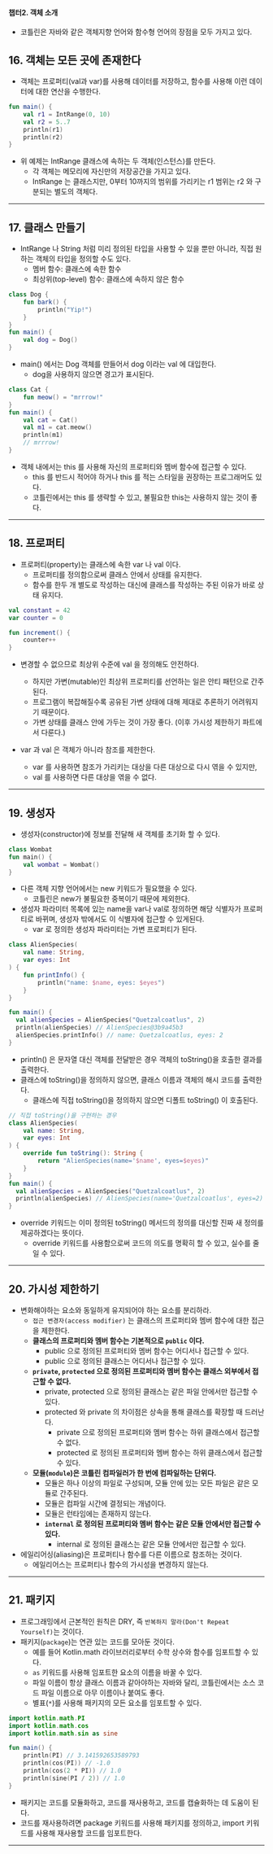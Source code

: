 #### 챕터2. 객체 소개
- 코틀린은 자바와 같은 객체지향 언어와 함수형 언어의 장점을 모두 가지고 있다.


## 16. 객체는 모든 곳에 존재한다
- 객체는 프로퍼티(val과 var)를 사용해 데이터를 저장하고, 함수를 사용해 이런 데이터에 대한 연산을 수행한다.
```kotlin
fun main() {
    val r1 = IntRange(0, 10)
    val r2 = 5..7
    println(r1)
    println(r2)
}
```
- 위 예제는 IntRange 클래스에 속하는 두 객체(인스턴스)를 만든다.
  - 각 객체는 메모리에 자신만의 저장공간을 가지고 있다.
  - IntRange 는 클래스지만, 0부터 10까지의 범위를 가리키는 r1 범위는 r2 와 구분되는 별도의 객체다. 


***


## 17. 클래스 만들기
- IntRange 나 String 처럼 미리 정의된 타입을 사용할 수 있을 뿐만 아니라, 직접 원하는 객체의 타입을 정의할 수도 있다.
  - 멤버 함수: 클래스에 속한 함수
  - 최상위(top-level) 함수: 클래스에 속하지 않은 함수
```kotlin
class Dog {
    fun bark() {
        println("Yip!")
    }
}
fun main() {
    val dog = Dog()
}
```
- main() 에서는 Dog 객체를 만들어서 dog 이라는 val 에 대입한다.
  - dog을 사용하지 않으면 경고가 표시된다.
```kotlin
class Cat {
    fun meow() = "mrrrow!"
}
fun main() {
    val cat = Cat()
    val m1 = cat.meow()
    println(m1)
    // mrrrow!
}
```
- 객체 내에서는 this 를 사용해 자신의 프로퍼티와 멤버 함수에 접근할 수 있다.
  - this 를 반드시 적어야 하거나 this 를 적는 스타일을 권장하는 프로그래머도 있다.
  - 코틀린에서는 this 를 생략할 수 있고, 불필요한 this는 사용하지 않는 것이 좋다.


***


## 18. 프로퍼티
- 프로퍼티(property)는 클래스에 속한 var 나 val 이다.
  - 프로퍼티를 정의함으로써 클래스 안에서 상태를 유지한다.
  - 함수를 한두 개 별도로 작성하는 대신에 클래스를 작성하는 주된 이유가 바로 상태 유지다.
```kotlin
val constant = 42
var counter = 0

fun increment() {
    counter++
}
```
- 변경할 수 없으므로 최상위 수준에 val 을 정의해도 안전하다.
  - 하지만 가변(mutable)인 최상위 프로퍼티를 선언하는 일은 안티 패턴으로 간주된다.
  - 프로그램이 복잡해질수록 공유된 가변 상태에 대해 제대로 추론하기 어려워지기 때문이다.
  - 가변 상태를 클래스 안에 가두는 것이 가장 좋다. (이후 가시성 제한하기 파트에서 다룬다.)

- var 과 val 은 객체가 아니라 참조를 제한한다.
  - var 를 사용하면 참조가 가리키는 대상을 다른 대상으로 다시 엮을 수 있지만,
  - val 를 사용하면 다른 대상을 엮을 수 없다.
***


## 19. 생성자
- 생성자(constructor)에 정보를 전달해 새 객체를 초기화 할 수 있다.
```kotlin
class Wombat
fun main() {
    val wombat = Wombat()
}
```
- 다른 객체 지향 언어에서는 new 키워드가 필요했을 수 있다.
  - 코틀린은 new가 불필요한 중복이기 때문에 제외한다.
- 생성자 파라미터 목록에 있는 name을 var나 val로 정의하면 해당 식별자가 프로퍼티로 바뀌며, 생성자 밖에서도 이 식별자에 접근할 수 있게된다.
  - var 로 정의한 생성자 파라미터는 가변 프로퍼티가 된다.
```kotlin
class AlienSpecies(
    val name: String,
    var eyes: Int
) {
    fun printInfo() {
        println("name: $name, eyes: $eyes")
    }
}

fun main() {
  val alienSpecies = AlienSpecies("Quetzalcoatlus", 2)
  println(alienSpecies) // AlienSpecies@3b9a45b3
  alienSpecies.printInfo() // name: Quetzalcoatlus, eyes: 2
}
```
- println() 은 문자열 대신 객체를 전달받은 경우 객체의 toString()을 호출한 결과를 출력한다.
- 클래스에 toString()을 정의하지 않으면, 클래스 이름과 객체의 해시 코드를 출력한다.
  - 클래스에 직접 toString()을 정의하지 않으면 디폴트 toString() 이 호출된다.
```kotlin
// 직접 toString()을 구현하는 경우
class AlienSpecies(
    val name: String,
    var eyes: Int
) {
    override fun toString(): String {
        return "AlienSpecies(name='$name', eyes=$eyes)"
    }
}
fun main() {
  val alienSpecies = AlienSpecies("Quetzalcoatlus", 2)
  println(alienSpecies) // AlienSpecies(name='Quetzalcoatlus', eyes=2)
}
```
- override 키워드는 이미 정의된 toString() 메서드의 정의를 대신할 진짜 새 정의를 제공하겠다는 뜻이다.
  - override 키워드를 사용함으로써 코드의 의도를 명확히 할 수 있고, 실수를 줄일 수 있다.


***


## 20. 가시성 제한하기
- 변화해야하는 요소와 동일하게 유지되어야 하는 요소를 분리하라.
  - `접근 변경자(access modifier)` 는 클래스의 프로퍼티와 멤버 함수에 대한 접근을 제한한다.
  - **클래스의 프로퍼티와 멤버 함수는 기본적으로 `public` 이다.**
    - public 으로 정의된 프로퍼티와 멤버 함수는 어디서나 접근할 수 있다.
    - public 으로 정의된 클래스는 어디서나 접근할 수 있다.
  - **`private`, `protected` 으로 정의된 프로퍼티와 멤버 함수는 클래스 외부에서 접근할 수 없다.**
    - private, protected 으로 정의된 클래스는 같은 파일 안에서만 접근할 수 있다.
    - protected 와 private 의 차이점은 상속을 통해 클래스를 확장할 때 드러난다.
      - private 으로 정의된 프로퍼티와 멤버 함수는 하위 클래스에서 접근할 수 없다.
      - protected 로 정의된 프로퍼티와 멤버 함수는 하위 클래스에서 접근할 수 있다.
  - **모듈(`module`)은 코틀린 컴파일러가 한 번에 컴파일하는 단위다.**
    - 모듈은 하나 이상의 파일로 구성되며, 모듈 안에 있는 모든 파일은 같은 모듈로 간주된다.
    - 모듈은 컴파일 시간에 결정되는 개념이다.
    - 모듈은 런타임에는 존재하지 않는다.
    - **`internal` 로 정의된 프로퍼티와 멤버 함수는 같은 모듈 안에서만 접근할 수 있다.**
      - internal 로 정의된 클래스는 같은 모듈 안에서만 접근할 수 있다.
- 에일리어싱(aliasing)은 프로퍼티나 함수를 다른 이름으로 참조하는 것이다.
  - 에일리어스는 프로퍼티나 함수의 가시성을 변경하지 않는다.


***


## 21. 패키지
- 프로그래밍에서 근본적인 원칙은 DRY, 즉 `반복하지 말라(Don't Repeat Yourself)`는 것이다.
- 패키지(`package`)는 연관 있는 코드를 모아둔 것이다.
  - 예를 들어 Kotlin.math 라이브러리로부터 수학 상수와 함수를 임포트할 수 있다.
  - `as` 키워드를 사용해 임포트한 요소의 이름을 바꿀 수 있다.
  - 파일 이름이 항상 클래스 이름과 같아야하는 자바와 달리, 코틀린에서는 소스 코드 파일 이름으로 아무 이름이나 붙여도 좋다.
  - 별표(`*`)를 사용해 패키지의 모든 요소를 임포트할 수 있다.
```kotlin
import kotlin.math.PI
import kotlin.math.cos
import kotlin.math.sin as sine

fun main() {
    println(PI) // 3.141592653589793
    println(cos(PI)) // -1.0
    println(cos(2 * PI)) // 1.0
    println(sine(PI / 2)) // 1.0
}
```
- 패키지는 코드를 모듈화하고, 코드를 재사용하고, 코드를 캡슐화하는 데 도움이 된다.
- 코드를 재사용하려면 package 키워드를 사용해 패키지를 정의하고, import 키워드를 사용해 재사용할 코드를 임포트한다.


***


